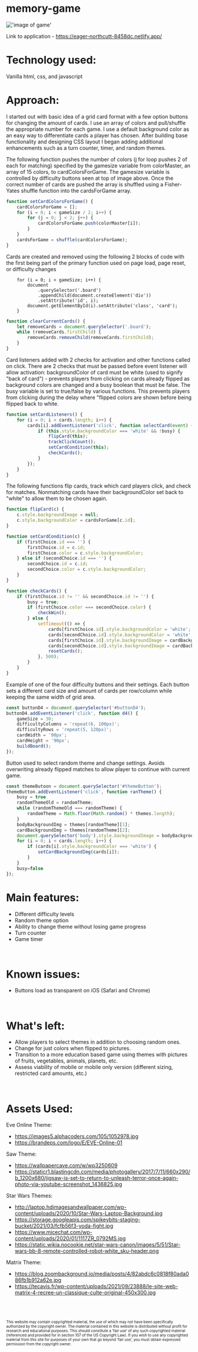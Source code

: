 # memory-game


!['image of game'](https://i.imgur.com/eHRviFs.png)

Link to application - https://eager-northcutt-8458dc.netlify.app/
</br>


# Technology used:</br>
Vanilla html, css, and javascript
</br>

# Approach:
I started out with basic idea of a grid card format with a few option buttons for changing the amount of cards. I use an array of colors and pull/shuffle the appropriate number for each game. I use a default background color as an easy way to differentiate cards a player has chosen. After building base functionality and designing CSS layout I began adding additional enhancements such as a turn counter, timer, and random themes. 
</br>

The following function pushes the number of colors (j for loop pushes 2 of each for matching) specified by the gamesize variable from colorMaster, an array of 15 colors, to cardColorsForGame. The gamesize variable is controlled by difficulty buttons seen at top of image above. Once the correct number of cards are pushed the array is shuffled using a Fisher-Yates shuffle function into the cardsForGame array.
``` javascript
function setCardColorsForGame() {
	cardColorsForGame = [];
	for (i = 0; i < gameSize / 2; i++) {
		for (j = 0; j < 2; j++) {
			cardColorsForGame.push(colorMaster[i]);
		}
	}
	cardsForGame = shuffle(cardColorsForGame);
}
```
Cards are created and removed using the following 2 blocks of code with the first being part of the primary function used on page load, page reset, or difficulty changes
``` javacript
	for (i = 0; i < gameSize; i++) {
		document
			.querySelector('.board')
			.appendChild(document.createElement('div'))
			.setAttribute('id', i);
		document.getElementById(i).setAttribute('class', 'card');
	}
```

``` javascript
function clearCurrentCards() {
	let removeCards = document.querySelector('.board');
	while (removeCards.firstChild) {
		removeCards.removeChild(removeCards.firstChild);
	}
}
```
Card listeners added with 2 checks for activation and other functions called on click. There are 2 checks that must be passed before event listener will allow activation: backgroundColor of card must be white (used to signify "back of card") - prevents players from clicking on cards already flipped as background colors are changed and a busy boolean that must be false. The busy variable is set to true/false by various functions. This prevents players from clicking during the delay where "flipped colors are shown before being flipped back to white.

``` javascript
function setCardListeners() {
	for (i = 0; i < cards.length; i++) {
		cards[i].addEventListener('click', function selectCard(event) {
			if (this.style.backgroundColor === 'white' && !busy) {
				flipCard(this);
				trackClickCount();
				setCardCondition(this);
				checkCards();
			}
		});
	}
}
```
The following functions flip cards, track which card players click, and check for matches. Nonmatching cards have their backgroundColor set back to "white" to allow them to be chosen again.
``` javascript
function flipCard(c) {
	c.style.backgroundImage = null;
	c.style.backgroundColor = cardsForGame[c.id];
}
```
``` javascript
function setCardCondition(c) {
	if (firstChoice.id === '') {
		firstChoice.id = c.id;
		firstChoice.color = c.style.backgroundColor;
	} else if (secondChoice.id === '') {
		secondChoice.id = c.id;
		secondChoice.color = c.style.backgroundColor;
	}
}
```
``` javascript
function checkCards() {
	if (firstChoice.id != '' && secondChoice.id != '') {
		busy = true;
		if (firstChoice.color === secondChoice.color) {
			checkWin();
		} else {
			setTimeout(() => {
				cards[firstChoice.id].style.backgroundColor = 'white';
				cards[secondChoice.id].style.backgroundColor = 'white';
				cards[firstChoice.id].style.backgroundImage = cardBackgroundImg;
				cards[secondChoice.id].style.backgroundImage = cardBackgroundImg;
				resetCards();
			}, 500);
		}
	}
}
```
Example of one of the four difficulty buttons and their settings. Each button sets a different card size and amount of cards per row/column while keeping the same width of grid area.
``` javascript
const buttonD4 = document.querySelector('#buttonD4');
buttonD4.addEventListener('click', function d4() {
	gameSize = 30;
	difficultyColumns = 'repeat(6, 100px)';
	difficultyRows = 'repeat(5, 120px)';
	cardWidth = '90px';
	cardHeight = '90px';
	buildBoard();
});
```
Button used to select random theme and change settings. Avoids overwriting already flipped matches to allow player to continue with current game.
``` javascript
const themeButoon = document.querySelector('#themeButton');
themeButton.addEventListener('click', function ranTheme() {
    busy = true
	randomThemeOld = randomTheme;
	while (randomThemeOld === randomTheme) {
		randomTheme = Math.floor(Math.random() * themes.length);
	}
	bodyBackgroundImg = themes[randomTheme][1];
	cardBackgroundImg = themes[randomTheme][2];
	document.querySelector('body').style.backgroundImage = bodyBackgroundImg;
	for (i = 0; i < cards.length; i++) {
		if (cards[i].style.backgroundColor === 'white') {
			setCardBackgroundImg(cards[i]);
		}
	}
    busy=false
});
```

# Main features:
- Different difficulty levels
- Random theme option
- Ability to change theme without losing game progress
- Turn counter
- Game timer
</br>

# Known issues:
- Buttons load as transparent on iOS (Safari and Chrome)
</br>


# What's left:
- Allow players to select themes in addition to choosing random ones.
- Change for just colors when flipped to pictures.
- Transition to a more education based game using themes with pictures of fruits, vegetables, animals, planets, etc.
- Assess viability of mobile or mobile only version (different sizing, restricted card amounts, etc.)
</br>


# Assets Used:

Eve Online Theme:
- https://images5.alphacoders.com/105/1052978.jpg
- https://brandeps.com/logo/E/EVE-Online-01

Saw Theme:
- https://wallpapercave.com/w/wp3250609
- https://staticr1.blastingcdn.com/media/photogallery/2017/7/11/660x290/b_1200x680/jigsaw-is-set-to-return-to-unleash-terror-once-again-photo-via-youtube-screenshot_1436825.jpg

Star Wars Themes:
- http://laptop.hdimagesandwallpaper.com/wp-content/uploads/2020/10/Star-Wars-Laptop-Background.jpg
- https://storage.googleapis.com/spikeybits-staging-bucket/2021/03/fcfb56f3-yoda-fight.jpg
- https://www.micechat.com/wp-content/uploads/2020/01/1117ZR_0792MS.jpg
- https://static.wikia.nocookie.net/star-wars-canon/images/5/51/Star-wars-bb-8-remote-controlled-robot-white_sku-header.png

Matrix Theme:
- https://blog.zoombackground.io/media/posts/4/82abdc6c0818f80ada086fb1b912a62e.jpg
- https://tecavis.fr/wp-content/uploads/2021/09/23888/le-site-web-matrix-4-recree-un-classique-culte-original-450x300.jpg

</br>
</br>
</br>
<font size="1">
This website may contain copyrighted material, the use of which may not have been specifically authorized by the copyright owner. The material contained in this website is distributed without profit for research and educational purposes.
This should constitute a ‘fair use’ of any such copyrighted material (referenced and provided for in section 107 of the US Copyright Law).
If you wish to use any copyrighted material from this site for purposes of your own that go beyond ‘fair use’, you must obtain expressed permission from the copyright owner.
</font>


